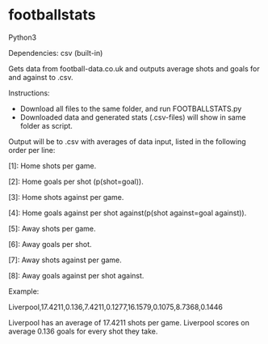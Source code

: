 # footballstats

Python3

Dependencies: csv (built-in)

Gets data from football-data.co.uk and outputs average shots and goals for and against to .csv.

Instructions:
 - Download all files to the same folder, and run FOOTBALLSTATS.py
 - Downloaded data and generated stats (.csv-files) will show in same folder as script.
 

Output will be to .csv with averages of data input, listed in the following order per line:

[0]: Team.

[1]: Home shots per game.

[2]: Home goals per shot (p(shot=goal)).

[3]: Home shots against per game.

[4]: Home goals against per shot against(p(shot against=goal against)).

[5]: Away shots per game.

[6]: Away goals per shot.

[7]: Away shots against per game.

[8]: Away goals against per shot against.

Example:

Liverpool,17.4211,0.136,7.4211,0.1277,16.1579,0.1075,8.7368,0.1446

Liverpool has an average of 17.4211 shots per game.
Liverpool scores on average 0.136 goals for every shot they take.
